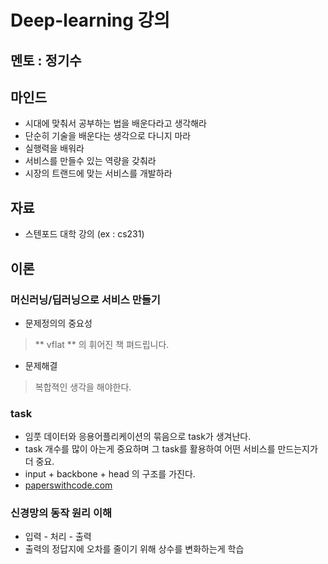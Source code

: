 # Deep-learning 강의

## 멘토 : 정기수

## 마인드
- 시대에 맞춰서 공부하는 법을 배운다라고 생각해라
- 단순히 기술을 배운다는 생각으로 다니지 마라
- 실행력을 배워라
- 서비스를 만들수 있는 역량을 갖춰라
- 시장의 트랜드에 맞는 서비스를 개발하라


## 자료
- 스텐포드 대학 강의  (ex : cs231)

## 이론
### 머신러닝/딥러닝으로 서비스 만들기
- 문제정의의 중요성
> ** vflat ** 의 휘어진 책 펴드립니다.

- 문제해결
> 복합젹인 생각을 해야한다.

### task 
- 임풋 데이터와 응용어플리케이션의 묶음으로 task가 생겨난다.
- task 개수를 많이 아는게 중요하며 그 task를 활용하여 어떤 서비스를 만드는지가 더 중요.
- input + backbone + head 의 구조를 가진다.
- <a href="paperswithcode.com">paperswithcode.com</a>

### 신경망의 동작 원리 이해
- 입력 - 처리 - 출력
- 출력의 정답지에 오차를 줄이기 위해 상수를 변화하는게 학습


